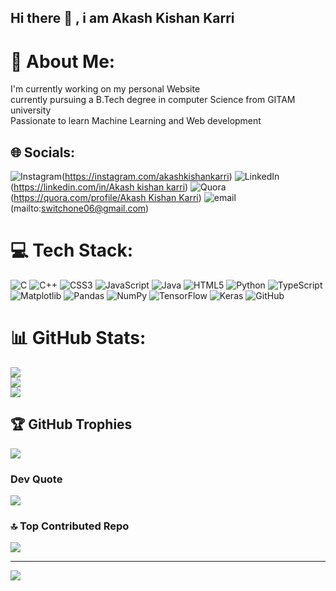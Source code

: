 ## Hi there 👋 , i am Akash Kishan Karri


# 💫 About Me:
I'm currently working on my personal Website <br>currently pursuing a B.Tech degree in computer Science from GITAM university <br>Passionate to learn Machine Learning and Web development 


## 🌐 Socials:
![Instagram](https://img.shields.io/badge/Instagram-%23E4405F.svg?logo=Instagram&logoColor=white)(https://instagram.com/akashkishankarri) ![LinkedIn](https://img.shields.io/badge/LinkedIn-%230077B5.svg?logo=linkedin&logoColor=white)([https://linkedin.com/in/Akash kishan karri](https://www.linkedin.com/in/akash-kishan-karri-0b6165293/)) ![Quora](https://img.shields.io/badge/Quora-%23B92B27.svg?logo=Quora&logoColor=white)([https://quora.com/profile/Akash Kishan Karri](https://www.quora.com/profile/Akash-Kishan-Karri-1)) ![email](https://img.shields.io/badge/Email-D14836?logo=gmail&logoColor=white)(mailto:switchone06@gmail.com) 

# 💻 Tech Stack:
![C](https://img.shields.io/badge/c-%2300599C.svg?style=flat&logo=c&logoColor=white) ![C++](https://img.shields.io/badge/c++-%2300599C.svg?style=flat&logo=c%2B%2B&logoColor=white) ![CSS3](https://img.shields.io/badge/css3-%231572B6.svg?style=flat&logo=css3&logoColor=white) ![JavaScript](https://img.shields.io/badge/javascript-%23323330.svg?style=flat&logo=javascript&logoColor=%23F7DF1E) ![Java](https://img.shields.io/badge/java-%23ED8B00.svg?style=flat&logo=openjdk&logoColor=white) ![HTML5](https://img.shields.io/badge/html5-%23E34F26.svg?style=flat&logo=html5&logoColor=white) ![Python](https://img.shields.io/badge/python-3670A0?style=flat&logo=python&logoColor=ffdd54) ![TypeScript](https://img.shields.io/badge/typescript-%23007ACC.svg?style=flat&logo=typescript&logoColor=white) ![Matplotlib](https://img.shields.io/badge/Matplotlib-%23ffffff.svg?style=flat&logo=Matplotlib&logoColor=black) ![Pandas](https://img.shields.io/badge/pandas-%23150458.svg?style=flat&logo=pandas&logoColor=white) ![NumPy](https://img.shields.io/badge/numpy-%23013243.svg?style=flat&logo=numpy&logoColor=white) ![TensorFlow](https://img.shields.io/badge/TensorFlow-%23FF6F00.svg?style=flat&logo=TensorFlow&logoColor=white) ![Keras](https://img.shields.io/badge/Keras-%23D00000.svg?style=flat&logo=Keras&logoColor=white) ![GitHub](https://img.shields.io/badge/github-%23121011.svg?style=flat&logo=github&logoColor=white)
# 📊 GitHub Stats:
![](https://github-readme-stats.vercel.app/api?username=AkashKishanKarri&theme=dark&hide_border=false&include_all_commits=false&count_private=false)<br/>
![](https://nirzak-streak-stats.vercel.app/?user=AkashKishanKarri&theme=dark&hide_border=false)<br/>
![](https://github-readme-stats.vercel.app/api/top-langs/?username=AkashKishanKarri&theme=dark&hide_border=false&include_all_commits=false&count_private=false&layout=compact)

## 🏆 GitHub Trophies
![](https://github-profile-trophy.vercel.app/?username=AkashKishanKarri&theme=transparent&no-frame=false&no-bg=true&margin-w=4)

### Dev Quote
![](https://quotes-github-readme.vercel.app/api?type=horizontal&theme=radical)

### 🔝 Top Contributed Repo
![](https://github-contributor-stats.vercel.app/api?username=AkashKishanKarri&limit=5&theme=dark&combine_all_yearly_contributions=true)

---
[![](https://visitcount.itsvg.in/api?id=AkashKishanKarri&icon=0&color=0)](https://visitcount.itsvg.in)

<!-- Proudly created with GPRM ( https://gprm.itsvg.in ) -->

<!--
**AkashKishanKarri/AkashKishanKarri** is a ✨ _special_ ✨ repository because its `README.md` (this file) appears on your GitHub profile.

Here are some ideas to get you started:

- 🔭 I’m currently working on ...
- 🌱 I’m currently learning ...
- 👯 I’m looking to collaborate on ...
- 🤔 I’m looking for help with ...
- 💬 Ask me about ...
- 📫 How to reach me: ...
- 😄 Pronouns: ...
- ⚡ Fun fact: ...
-->
